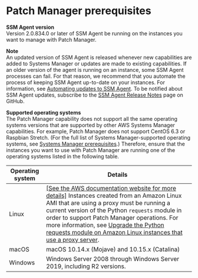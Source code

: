 # Patch Manager prerequisites<a name="patch-manager-prerequisites"></a>

**SSM Agent version**  
Version 2\.0\.834\.0 or later of SSM Agent be running on the instances you want to manage with Patch Manager\.

**Note**  
An updated version of SSM Agent is released whenever new capabilities are added to Systems Manager or updates are made to existing capabilities\. If an older version of the agent is running on an instance, some SSM Agent processes can fail\. For that reason, we recommend that you automate the process of keeping SSM Agent up\-to\-date on your instances\. For information, see [Automating updates to SSM Agent](ssm-agent-automatic-updates.md)\. To be notified about SSM Agent updates, subscribe to the [SSM Agent Release Notes](https://github.com/aws/amazon-ssm-agent/blob/mainline/RELEASENOTES.md) page on GitHub\.

**Supported operating systems**  
The Patch Manager capability does not support all the same operating systems versions that are supported by other AWS Systems Manager capabilities\. For example, Patch Manager does not support CentOS 6\.3 or Raspbian Stretch\. \(For the full list of Systems Manager\-supported operating systems, see [Systems Manager prerequisites](systems-manager-prereqs.md)\.\) Therefore, ensure that the instances you want to use with Patch Manager are running one of the operating systems listed in the following table\.


| Operating system | Details | 
| --- | --- | 
|  Linux  |  [\[See the AWS documentation website for more details\]](http://docs.aws.amazon.com/systems-manager/latest/userguide/patch-manager-prerequisites.html) Instances created from an Amazon Linux AMI that are using a proxy must be running a current version of the Python `requests` module in order to support Patch Manager operations\. For more information, see [Upgrade the Python requests module on Amazon Linux instances that use a proxy server](sysman-proxy-with-ssm-agent-al-python-requests.md)\.  | 
| macOS |  macOS 10\.14\.x \(Mojave\) and 10\.15\.x \(Catalina\)  | 
|  Windows  |  Windows Server 2008 through Windows Server 2019, including R2 versions\.  | 